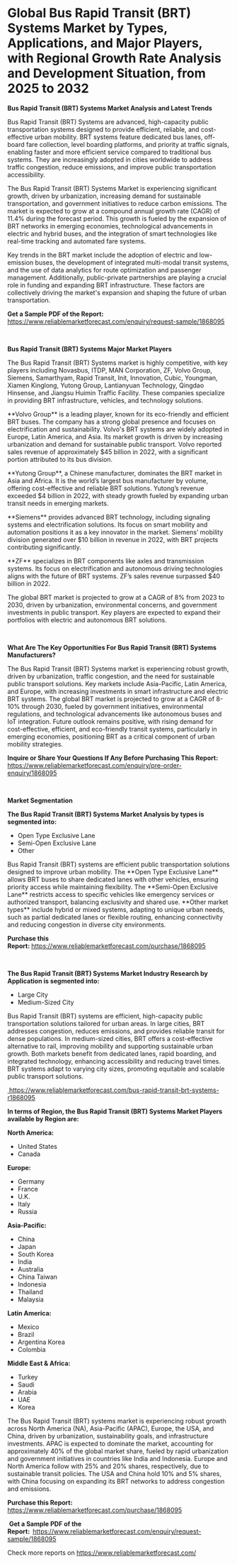 <p><h1>Global Bus Rapid Transit (BRT) Systems Market by Types, Applications, and Major Players, with Regional Growth Rate Analysis and Development Situation, from 2025 to 2032</h1></p><p><strong>Bus Rapid Transit (BRT) Systems Market Analysis and Latest Trends</strong></p>
<p><p>Bus Rapid Transit (BRT) Systems are advanced, high-capacity public transportation systems designed to provide efficient, reliable, and cost-effective urban mobility. BRT systems feature dedicated bus lanes, off-board fare collection, level boarding platforms, and priority at traffic signals, enabling faster and more efficient service compared to traditional bus systems. They are increasingly adopted in cities worldwide to address traffic congestion, reduce emissions, and improve public transportation accessibility.</p><p>The Bus Rapid Transit (BRT) Systems Market is experiencing significant growth, driven by urbanization, increasing demand for sustainable transportation, and government initiatives to reduce carbon emissions. The market is expected to grow at a compound annual growth rate (CAGR) of 11.4% during the forecast period. This growth is fueled by the expansion of BRT networks in emerging economies, technological advancements in electric and hybrid buses, and the integration of smart technologies like real-time tracking and automated fare systems.</p><p>Key trends in the BRT market include the adoption of electric and low-emission buses, the development of integrated multi-modal transit systems, and the use of data analytics for route optimization and passenger management. Additionally, public-private partnerships are playing a crucial role in funding and expanding BRT infrastructure. These factors are collectively driving the market's expansion and shaping the future of urban transportation.</p></p>
<p><strong>Get a Sample PDF of the Report:&nbsp;</strong> <a href="https://www.reliablemarketforecast.com/enquiry/request-sample/1868095?utm_campaign=1890&utm_medium=2&utm_source=Github&utm_content=ia&utm_term=24012025&utm_id=bus-rapid-transit-brt-systems">https://www.reliablemarketforecast.com/enquiry/request-sample/1868095</a></p>
<p>&nbsp;</p>
<p><strong>Bus Rapid Transit (BRT) Systems Major Market Players</strong></p>
<p><p>The Bus Rapid Transit (BRT) Systems market is highly competitive, with key players including Novasbus, ITDP, MAN Corporation, ZF, Volvo Group, Siemens, Samarthyam, Rapid Transit, Init, Innovation, Cubic, Youngman, Xiamen Kinglong, Yutong Group, Lantianyuan Technology, Qingdao Hinsense, and Jiangsu Huimin Traffic Facility. These companies specialize in providing BRT infrastructure, vehicles, and technology solutions.</p><p>**Volvo Group** is a leading player, known for its eco-friendly and efficient BRT buses. The company has a strong global presence and focuses on electrification and sustainability. Volvo's BRT systems are widely adopted in Europe, Latin America, and Asia. Its market growth is driven by increasing urbanization and demand for sustainable public transport. Volvo reported sales revenue of approximately $45 billion in 2022, with a significant portion attributed to its bus division.</p><p>**Yutong Group**, a Chinese manufacturer, dominates the BRT market in Asia and Africa. It is the world’s largest bus manufacturer by volume, offering cost-effective and reliable BRT solutions. Yutong’s revenue exceeded $4 billion in 2022, with steady growth fueled by expanding urban transit needs in emerging markets.</p><p>**Siemens** provides advanced BRT technology, including signaling systems and electrification solutions. Its focus on smart mobility and automation positions it as a key innovator in the market. Siemens’ mobility division generated over $10 billion in revenue in 2022, with BRT projects contributing significantly.</p><p>**ZF** specializes in BRT components like axles and transmission systems. Its focus on electrification and autonomous driving technologies aligns with the future of BRT systems. ZF’s sales revenue surpassed $40 billion in 2022.</p><p>The global BRT market is projected to grow at a CAGR of 8% from 2023 to 2030, driven by urbanization, environmental concerns, and government investments in public transport. Key players are expected to expand their portfolios with electric and autonomous BRT solutions.</p></p>
<p>&nbsp;</p>
<p><strong>What Are The Key Opportunities For Bus Rapid Transit (BRT) Systems Manufacturers?</strong></p>
<p><p>The Bus Rapid Transit (BRT) Systems market is experiencing robust growth, driven by urbanization, traffic congestion, and the need for sustainable public transport solutions. Key markets include Asia-Pacific, Latin America, and Europe, with increasing investments in smart infrastructure and electric BRT systems. The global BRT market is projected to grow at a CAGR of 8-10% through 2030, fueled by government initiatives, environmental regulations, and technological advancements like autonomous buses and IoT integration. Future outlook remains positive, with rising demand for cost-effective, efficient, and eco-friendly transit systems, particularly in emerging economies, positioning BRT as a critical component of urban mobility strategies.</p></p>
<p><strong>Inquire or Share Your Questions If Any Before Purchasing This Report:</strong> <a href="https://www.reliablemarketforecast.com/enquiry/pre-order-enquiry/1868095?utm_campaign=1890&utm_medium=2&utm_source=Github&utm_content=ia&utm_term=24012025&utm_id=bus-rapid-transit-brt-systems">https://www.reliablemarketforecast.com/enquiry/pre-order-enquiry/1868095</a></p>
<p>&nbsp;</p>
<p><strong>Market Segmentation</strong></p>
<p><strong>The Bus Rapid Transit (BRT) Systems Market Analysis by types is segmented into:</strong></p>
<p><ul><li>Open Type Exclusive Lane</li><li>Semi-Open Exclusive Lane</li><li>Other</li></ul></p>
<p><p>Bus Rapid Transit (BRT) systems are efficient public transportation solutions designed to improve urban mobility. The **Open Type Exclusive Lane** allows BRT buses to share dedicated lanes with other vehicles, ensuring priority access while maintaining flexibility. The **Semi-Open Exclusive Lane** restricts access to specific vehicles like emergency services or authorized transport, balancing exclusivity and shared use. **Other market types** include hybrid or mixed systems, adapting to unique urban needs, such as partial dedicated lanes or flexible routing, enhancing connectivity and reducing congestion in diverse city environments.</p></p>
<p><strong>Purchase this Report:&nbsp;</strong><a href="https://www.reliablemarketforecast.com/purchase/1868095?utm_campaign=1890&utm_medium=2&utm_source=Github&utm_content=ia&utm_term=24012025&utm_id=bus-rapid-transit-brt-systems">https://www.reliablemarketforecast.com/purchase/1868095</a></p>
<p>&nbsp;</p>
<p><strong>The Bus Rapid Transit (BRT) Systems Market Industry Research by Application is segmented into:</strong></p>
<p><ul><li>Large City</li><li>Medium-Sized City</li></ul></p>
<p><p>Bus Rapid Transit (BRT) systems are efficient, high-capacity public transportation solutions tailored for urban areas. In large cities, BRT addresses congestion, reduces emissions, and provides reliable transit for dense populations. In medium-sized cities, BRT offers a cost-effective alternative to rail, improving mobility and supporting sustainable urban growth. Both markets benefit from dedicated lanes, rapid boarding, and integrated technology, enhancing accessibility and reducing travel times. BRT systems adapt to varying city sizes, promoting equitable and scalable public transport solutions.</p></p>
<p><a href="https://www.reliablemarketforecast.com/bus-rapid-transit-brt-systems-r1868095?utm_campaign=1890&utm_medium=2&utm_source=Github&utm_content=ia&utm_term=24012025&utm_id=bus-rapid-transit-brt-systems">&nbsp;https://www.reliablemarketforecast.com/bus-rapid-transit-brt-systems-r1868095</a></p>
<p><strong>In terms of Region, the Bus Rapid Transit (BRT) Systems Market Players available by Region are:</strong></p>
<p>
    <p> <strong> North America: </strong>
        <ul>
            <li>United States</li>
            <li>Canada</li>
        </ul>
        </p> 
    <p> <strong> Europe: </strong>
        <ul>
            <li>Germany</li>
            <li>France</li>
            <li>U.K.</li>
            <li>Italy</li>
            <li>Russia</li>
        </ul>
        </p> 
    <p> <strong> Asia-Pacific: </strong>
        <ul>
            <li>China</li>
            <li>Japan</li>
            <li>South Korea</li>
            <li>India</li>
            <li>Australia</li>
            <li>China Taiwan</li>
            <li>Indonesia</li>
            <li>Thailand</li>
            <li>Malaysia</li>
        </ul>
        </p> 
    <p> <strong> Latin America: </strong>
        <ul>
            <li>Mexico</li>
            <li>Brazil</li>
            <li>Argentina Korea</li>
            <li>Colombia</li>
        </ul>
        </p> 
    <p> <strong> Middle East & Africa: </strong>
        <ul>
            <li>Turkey</li>
            <li>Saudi</li>
            <li>Arabia</li>
            <li>UAE</li>
            <li>Korea</li>
        </ul>
    </p>
    </p>
<p><p>The Bus Rapid Transit (BRT) systems market is experiencing robust growth across North America (NA), Asia-Pacific (APAC), Europe, the USA, and China, driven by urbanization, sustainability goals, and infrastructure investments. APAC is expected to dominate the market, accounting for approximately 40% of the global market share, fueled by rapid urbanization and government initiatives in countries like India and Indonesia. Europe and North America follow with 25% and 20% shares, respectively, due to sustainable transit policies. The USA and China hold 10% and 5% shares, with China focusing on expanding its BRT networks to address congestion and emissions.</p></p>
<p><strong>Purchase this Report: </strong><a href="https://www.reliablemarketforecast.com/purchase/1868095?utm_campaign=1890&utm_medium=2&utm_source=Github&utm_content=ia&utm_term=24012025&utm_id=bus-rapid-transit-brt-systems">https://www.reliablemarketforecast.com/purchase/1868095</a></p>
<p>&nbsp;<strong>Get a Sample PDF of the Report:&nbsp;&nbsp;</strong><a href="https://www.reliablemarketforecast.com/enquiry/request-sample/1868095?utm_campaign=1890&utm_medium=2&utm_source=Github&utm_content=ia&utm_term=24012025&utm_id=bus-rapid-transit-brt-systems">https://www.reliablemarketforecast.com/enquiry/request-sample/1868095</a></p>
<p><strong></strong></p>
<p>Check more reports on <a href="https://www.reliablemarketforecast.com/?utm_campaign=1890&utm_medium=2&utm_source=Github&utm_content=ia&utm_term=24012025&utm_id=bus-rapid-transit-brt-systems">https://www.reliablemarketforecast.com/</a></p>